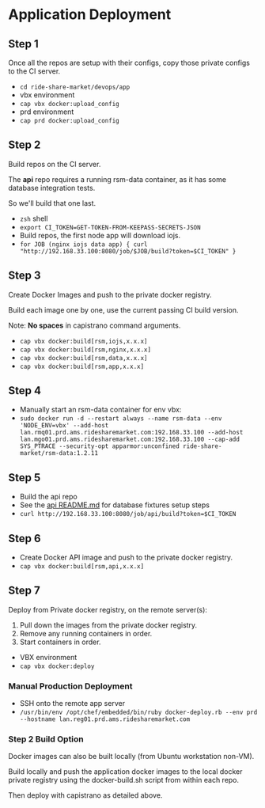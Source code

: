 # Application Deployment

## Step 1

Once all the repos are setup with their configs, copy those private configs to the CI server.

- `cd ride-share-market/devops/app`
- vbx environment
- `cap vbx docker:upload_config`
- prd environment
- `cap prd docker:upload_config`
 
## Step 2

Build repos on the CI server.

The **api** repo requires a running rsm-data container, as it has some database integration tests.

So we'll build that one last.

- `zsh` shell
- `export CI_TOKEN=GET-TOKEN-FROM-KEEPASS-SECRETS-JSON`
- Build repos, the first node app will download iojs.
- `for JOB (nginx iojs data app) { curl "http://192.168.33.100:8080/job/$JOB/build?token=$CI_TOKEN" }`

## Step 3

Create Docker Images and push to the private docker registry.

Build each image one by one, use the current passing CI build version.

Note: **No spaces** in capistrano command arguments.

- `cap vbx docker:build[rsm,iojs,x.x.x]`
- `cap vbx docker:build[rsm,nginx,x.x.x]` 
- `cap vbx docker:build[rsm,data,x.x.x]`
- `cap vbx docker:build[rsm,app,x.x.x]` 

## Step 4

- Manually start an rsm-data container for env vbx:
- `sudo docker run -d --restart always --name rsm-data --env 'NODE_ENV=vbx' --add-host lan.rmq01.prd.ams.ridesharemarket.com:192.168.33.100 --add-host lan.mgo01.prd.ams.ridesharemarket.com:192.168.33.100 --cap-add SYS_PTRACE --security-opt apparmor:unconfined ride-share-market/rsm-data:1.2.11`

## Step 5

- Build the api repo
- See the [api README.md](../../api/README.md) for database fixtures setup steps
- `curl http://192.168.33.100:8080/job/api/build?token=$CI_TOKEN`

## Step 6

- Create Docker API image and push to the private docker registry.
- `cap vbx docker:build[rsm,api,x.x.x]`

## Step 7

Deploy from Private docker registry, on the remote server(s):
 
1. Pull down the images from the private docker registry.
2. Remove any running containers in order.
3. Start containers in order.

- VBX environment
- `cap vbx docker:deploy`

### Manual Production Deployment
- SSH onto the remote app server
- `/usr/bin/env /opt/chef/embedded/bin/ruby docker-deploy.rb --env prd --hostname lan.reg01.prd.ams.ridesharemarket.com`

### Step 2 Build Option

Docker images can also be built locally (from Ubuntu workstation non-VM).

Build locally and push the application docker images to the local docker private registry
using the docker-build.sh script from within each repo.

Then deploy with capistrano as detailed above.
